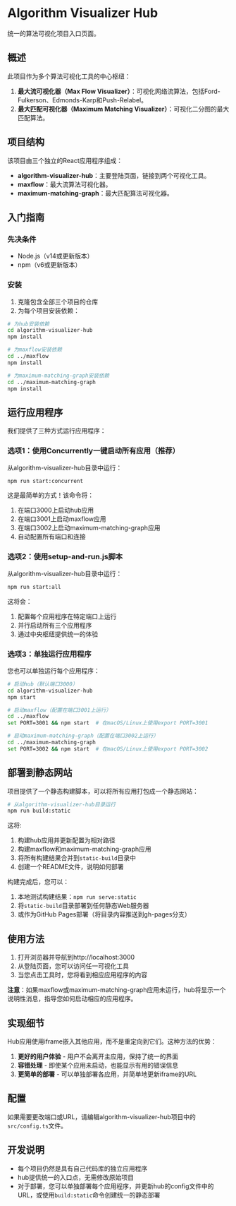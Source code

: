 # Algorithm Visualizer Hub

统一的算法可视化项目入口页面。

## 概述

此项目作为多个算法可视化工具的中心枢纽：

1. **最大流可视化器（Max Flow Visualizer）**：可视化网络流算法，包括Ford-Fulkerson、Edmonds-Karp和Push-Relabel。
2. **最大匹配可视化器（Maximum Matching Visualizer）**：可视化二分图的最大匹配算法。

## 项目结构

该项目由三个独立的React应用程序组成：

- **algorithm-visualizer-hub**：主要登陆页面，链接到两个可视化工具。
- **maxflow**：最大流算法可视化器。
- **maximum-matching-graph**：最大匹配算法可视化器。

## 入门指南

### 先决条件

- Node.js（v14或更新版本）
- npm（v6或更新版本）

### 安装

1. 克隆包含全部三个项目的仓库
2. 为每个项目安装依赖：

```bash
# 为hub安装依赖
cd algorithm-visualizer-hub
npm install

# 为maxflow安装依赖
cd ../maxflow
npm install

# 为maximum-matching-graph安装依赖
cd ../maximum-matching-graph
npm install
```

## 运行应用程序

我们提供了三种方式运行应用程序：

### 选项1：使用Concurrently一键启动所有应用（推荐）

从algorithm-visualizer-hub目录中运行：

```bash
npm run start:concurrent
```

这是最简单的方式！该命令将：
1. 在端口3000上启动hub应用
2. 在端口3001上启动maxflow应用
3. 在端口3002上启动maximum-matching-graph应用
4. 自动配置所有端口和连接

### 选项2：使用setup-and-run.js脚本

从algorithm-visualizer-hub目录中运行：

```bash
npm run start:all
```

这将会：
1. 配置每个应用程序在特定端口上运行
2. 并行启动所有三个应用程序
3. 通过中央枢纽提供统一的体验

### 选项3：单独运行应用程序

您也可以单独运行每个应用程序：

```bash
# 启动hub（默认端口3000）
cd algorithm-visualizer-hub
npm start

# 启动maxflow（配置在端口3001上运行）
cd ../maxflow
set PORT=3001 && npm start  # 在macOS/Linux上使用export PORT=3001

# 启动maximum-matching-graph（配置在端口3002上运行）
cd ../maximum-matching-graph
set PORT=3002 && npm start  # 在macOS/Linux上使用export PORT=3002
```

## 部署到静态网站

项目提供了一个静态构建脚本，可以将所有应用打包成一个静态网站：

```bash
# 从algorithm-visualizer-hub目录运行
npm run build:static
```

这将:
1. 构建hub应用并更新配置为相对路径
2. 构建maxflow和maximum-matching-graph应用
3. 将所有构建结果合并到`static-build`目录中
4. 创建一个README文件，说明如何部署

构建完成后，您可以：
1. 本地测试构建结果：`npm run serve:static`
2. 将`static-build`目录部署到任何静态Web服务器
3. 或作为GitHub Pages部署（将目录内容推送到gh-pages分支）

## 使用方法

1. 打开浏览器并导航到http://localhost:3000
2. 从登陆页面，您可以访问任一可视化工具
3. 当您点击工具时，您将看到相应应用程序的内容

**注意**：如果maxflow或maximum-matching-graph应用未运行，hub将显示一个说明性消息，指导您如何启动相应的应用程序。

## 实现细节

Hub应用使用iframe嵌入其他应用，而不是重定向到它们。这种方法的优势：

1. **更好的用户体验** - 用户不会离开主应用，保持了统一的界面
2. **容错处理** - 即使某个应用未启动，也能显示有用的错误信息
3. **更简单的部署** - 可以单独部署各应用，并简单地更新iframe的URL

## 配置

如果需要更改端口或URL，请编辑algorithm-visualizer-hub项目中的`src/config.ts`文件。

## 开发说明

- 每个项目仍然是具有自己代码库的独立应用程序
- hub提供统一的入口点，无需修改原始项目
- 对于部署，您可以单独部署每个应用程序，并更新hub的config文件中的URL，或使用`build:static`命令创建统一的静态部署
